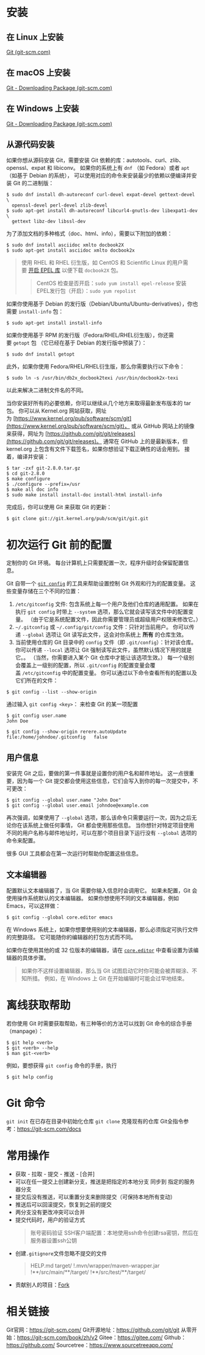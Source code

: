 # 安装
## 在 Linux 上安装

[Git (git-scm.com)](https://git-scm.com/download/linux)

## 在 macOS 上安装

[Git - Downloading Package (git-scm.com)](https://git-scm.com/download/mac)

## 在 Windows 上安装

[Git - Downloading Package (git-scm.com)](https://git-scm.com/download/win)

## 从源代码安装

如果你想从源码安装 Git，需要安装 Git 依赖的库：autotools、curl、zlib、openssl、expat 和 libiconv。 如果你的系统上有 `dnf` （如 Fedora）或者 `apt`（如基于 Debian 的系统）， 可以使用对应的命令来安装最少的依赖以便编译并安装 Git 的二进制版：
```console
$ sudo dnf install dh-autoreconf curl-devel expat-devel gettext-devel \
  openssl-devel perl-devel zlib-devel
$ sudo apt-get install dh-autoreconf libcurl4-gnutls-dev libexpat1-dev \
  gettext libz-dev libssl-dev
```
为了添加文档的多种格式（doc、html、info），需要以下附加的依赖：
```console
$ sudo dnf install asciidoc xmlto docbook2X
$ sudo apt-get install asciidoc xmlto docbook2x
```

>使用 RHEL 和 RHEL 衍生版，如 CentOS 和 Scientific Linux 的用户需要 [开启 EPEL 库](https://fedoraproject.org/wiki/EPEL#How_can_I_use_these_extra_packages.3F) 以便下载 `docbook2X` 包。
>> CentOS
>> 检查是否开启：`sudo yum install epel-release`
>> 安装EPEL发行包（开启）：`sudo yum repolist`  

如果你使用基于 Debian 的发行版（Debian/Ubuntu/Ubuntu-derivatives），你也需要 `install-info` 包：
```console
$ sudo apt-get install install-info
```
如果你使用基于 RPM 的发行版（Fedora/RHEL/RHEL衍生版），你还需要 `getopt` 包 （它已经在基于 Debian 的发行版中预装了）：
```console
$ sudo dnf install getopt
```
此外，如果你使用 Fedora/RHEL/RHEL衍生版，那么你需要执行以下命令：
```console
$ sudo ln -s /usr/bin/db2x_docbook2texi /usr/bin/docbook2x-texi
```
以此来解决二进制文件名的不同。

当你安装好所有的必要依赖，你可以继续从几个地方来取得最新发布版本的 tar 包。 你可以从 Kernel.org 网站获取，网址为 [https://www.kernel.org/pub/software/scm/git](https://www.kernel.org/pub/software/scm/git)， 或从 GitHub 网站上的镜像来获得，网址为 [https://github.com/git/git/releases](https://github.com/git/git/releases)。 通常在 GitHub 上的是最新版本，但 kernel.org 上包含有文件下载签名，如果你想验证下载正确性的话会用到。
接着，编译并安装：
```console
$ tar -zxf git-2.8.0.tar.gz
$ cd git-2.8.0
$ make configure
$ ./configure --prefix=/usr
$ make all doc info
$ sudo make install install-doc install-html install-info
```
完成后，你可以使用 Git 来获取 Git 的更新：
```console
$ git clone git://git.kernel.org/pub/scm/git/git.git
```

# 初次运行 Git 前的配置

定制你的 Git 环境。 每台计算机上只需要配置一次，程序升级时会保留配置信息。

Git 自带一个 [`git config`](https://git-scm.com/docs/git-config) 的工具来帮助设置控制 Git 外观和行为的配置变量。 这些变量存储在三个不同的位置：
1.  `/etc/gitconfig` 文件: 包含系统上每一个用户及他们仓库的通用配置。 如果在执行 `git config` 时带上 `--system` 选项，那么它就会读写该文件中的配置变量。 （由于它是系统配置文件，因此你需要管理员或超级用户权限来修改它。）    
2.  `~/.gitconfig` 或 `~/.config/git/config` 文件：只针对当前用户。 你可以传递 `--global` 选项让 Git 读写此文件，这会对你系统上 **所有** 的仓库生效。
3.  当前使用仓库的 Git 目录中的 `config` 文件（即 `.git/config`）：针对该仓库。 你可以传递 `--local` 选项让 Git 强制读写此文件，虽然默认情况下用的就是它。。 （当然，你需要进入某个 Git 仓库中才能让该选项生效。）
每一个级别会覆盖上一级别的配置，所以 `.git/config` 的配置变量会覆盖 `/etc/gitconfig` 中的配置变量。
你可以通过以下命令查看所有的配置以及它们所在的文件：
```console
$ git config --list --show-origin
```
通过输入 `git config <key>`： 来检查 Git 的某一项配置
```console
$ git config user.name
John Doe
```
```console
$ git config --show-origin rerere.autoUpdate
file:/home/johndoe/.gitconfig	false
```

## 用户信息

安装完 Git 之后，要做的第一件事就是设置你的用户名和邮件地址。 这一点很重要，因为每一个 Git 提交都会使用这些信息，它们会写入到你的每一次提交中，不可更改：

```console
$ git config --global user.name "John Doe"
$ git config --global user.email johndoe@example.com
```

再次强调，如果使用了 `--global` 选项，那么该命令只需要运行一次，因为之后无论你在该系统上做任何事情， Git 都会使用那些信息。 当你想针对特定项目使用不同的用户名称与邮件地址时，可以在那个项目目录下运行没有 `--global` 选项的命令来配置。

很多 GUI 工具都会在第一次运行时帮助你配置这些信息。

## 文本编辑器

配置默认文本编辑器了，当 Git 需要你输入信息时会调用它。 如果未配置，Git 会使用操作系统默认的文本编辑器。
如果你想使用不同的文本编辑器，例如 Emacs，可以这样做：
```console
$ git config --global core.editor emacs
```
在 Windows 系统上，如果你想要使用别的文本编辑器，那么必须指定可执行文件的完整路径。 它可能随你的编辑器的打包方式而不同。

如果你在使用其他的或 32 位版本的编辑器，请在 [`core.editor`](https://git-scm.com/book/zh/v2/ch00/_core_editor) 中查看设置为该编辑器的具体步骤。
>如果你不这样设置编辑器，那么当 Git 试图启动它时你可能会被弄糊涂、不知所措。 例如，在 Windows 上 Git 在开始编辑时可能会过早地结束。

# 离线获取帮助

若你使用 Git 时需要获取帮助，有三种等价的方法可以找到 Git 命令的综合手册（manpage）：
```console
$ git help <verb>
$ git <verb> --help
$ man git-<verb>
```
例如，要想获得 `git config` 命令的手册，执行
```console
$ git help config
```

# Git 命令

`git init` 在已存在目录中初始化仓库
`git clone` 克隆现有的仓库
Git全指令参考：https://git-scm.com/docs

# 常用操作

- 获取 - 拉取 - 提交 - 推送 - [合并]
- 可以在任一提交上创建新分支，推送是把指定的本地分支 同步到 指定的服务器分支
- 提交后没有推送，可以重置分支来删除提交（可保持本地所有变动）
- 推送后可以回滚提交，恢复到之前的提交
- 两分支没有更改冲突可以合并
- 提交代码时，用户的验证方式
  >账号密码验证
  >SSH客户端配置：本地使用ssh命令创建rsa密钥，然后在服务器设置ssh公钥
- 创建`.gitignore`文件忽略不提交的文件
  >HELP.md
  >target/
  >!.mvn/wrapper/maven-wrapper.jar
  >!\*\*/src/main/\*\*/target/
  >!\*\*/src/test/\*\*/target/
- 贡献别人的项目：[Fork](https://git-scm.com/book/zh/v2/GitHub-%E5%AF%B9%E9%A1%B9%E7%9B%AE%E5%81%9A%E5%87%BA%E8%B4%A1%E7%8C%AE)

# 相关链接

Git官网：https://git-scm.com/
Git开源地址：https://github.com/git/git
从零开始：https://git-scm.com/book/zh/v2
Gitee：https://gitee.com/
Github：https://github.com/
Sourcetree：https://www.sourcetreeapp.com/